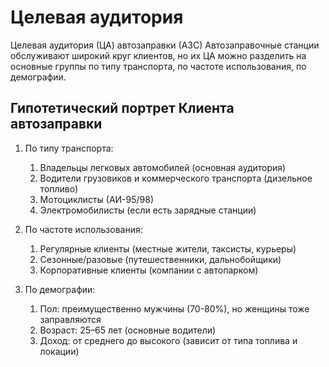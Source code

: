 # Целевая аудитория

Целевая аудитория (ЦА) автозаправки (АЗС)
Автозаправочные станции обслуживают широкий круг клиентов, но их ЦА можно разделить на основные
группы по типу транспорта, по частоте использования, по демографии.

## Гипотетический портрет Клиента автозаправки

1. По типу транспорта:
   1. Владельцы легковых автомобилей (основная аудитория)
   2. Водители грузовиков и коммерческого транспорта (дизельное топливо)
   3. Мотоциклисты (АИ-95/98)
   4. Электромобилисты (если есть зарядные станции)

2. По частоте использования:
   1. Регулярные клиенты (местные жители, таксисты, курьеры)
   2. Сезонные/разовые (путешественники, дальнобойщики)
   3. Корпоративные клиенты (компании с автопарком)

3. По демографии:
   1. Пол: преимущественно мужчины (70-80%), но женщины тоже заправляются 
   2. Возраст: 25–65 лет (основные водители)
   3. Доход: от среднего до высокого (зависит от типа топлива и локации)
